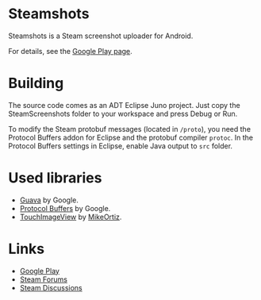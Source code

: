 # Steamshots
Steamshots is a Steam screenshot uploader for Android.

For details, see the [Google Play page](https://play.google.com/store/apps/details?id=com.steamcommunity.siplus.steamscreenshots).

# Building
The source code comes as an ADT Eclipse Juno project. Just copy the SteamScreenshots folder to your workspace and press Debug or Run.

To modify the Steam protobuf messages (located in `/proto`), you need the Protocol Buffers addon for Eclipse and the protobuf compiler `protoc`. In the Protocol Buffers settings in Eclipse, enable Java output to `src` folder.

# Used libraries
* [Guava](http://code.google.com/p/guava-libraries) by Google.
* [Protocol Buffers](http://code.google.com/p/protobuf) by Google.
* [TouchImageView](https://github.com/MikeOrtiz/TouchImageView) by [MikeOrtiz](https://github.com/MikeOrtiz).

# Links
* [Google Play](https://play.google.com/store/apps/details?id=com.steamcommunity.siplus.steamscreenshots)
* [Steam Forums](http://forums.steampowered.com/forums/showthread.php?p=34678860)
* [Steam Discussions](http://steamcommunity.com/discussions/forum/8/864973577799365388)